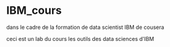 # IBM_cours
dans le cadre de la formation de data scientist IBM de cousera

ceci est un lab du cours les outils des data sciences d'IBM
